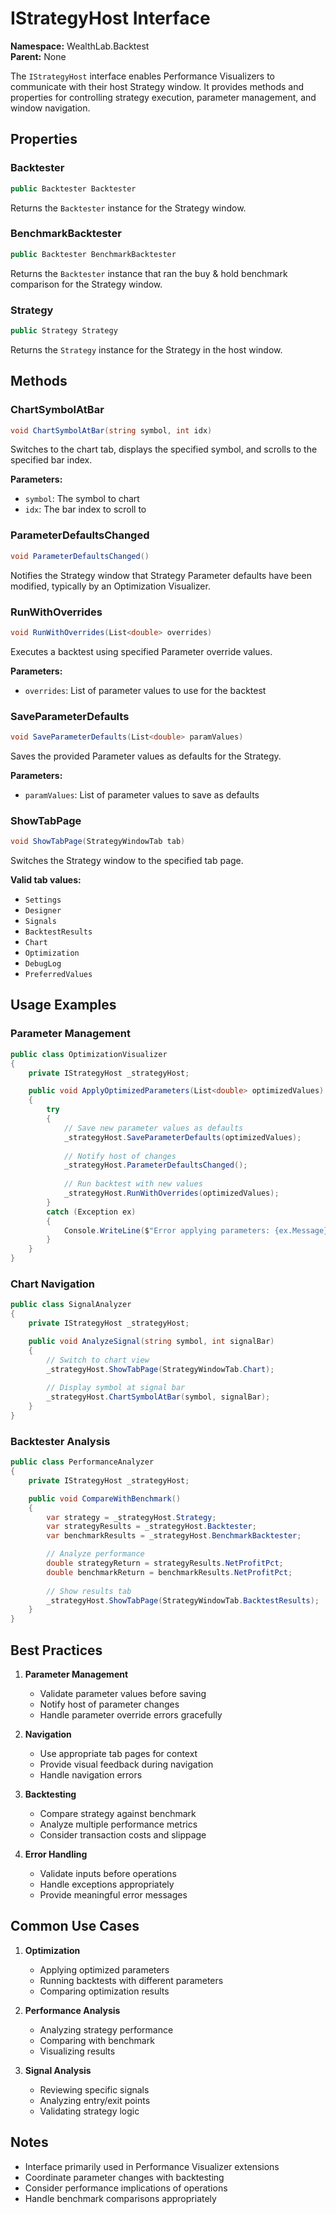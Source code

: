 # IStrategyHost Interface

**Namespace:** WealthLab.Backtest  
**Parent:** None

The `IStrategyHost` interface enables Performance Visualizers to communicate with their host Strategy window. It provides methods and properties for controlling strategy execution, parameter management, and window navigation.

## Properties

### Backtester
```csharp
public Backtester Backtester
```
Returns the `Backtester` instance for the Strategy window.

### BenchmarkBacktester
```csharp
public Backtester BenchmarkBacktester
```
Returns the `Backtester` instance that ran the buy & hold benchmark comparison for the Strategy window.

### Strategy
```csharp
public Strategy Strategy
```
Returns the `Strategy` instance for the Strategy in the host window.

## Methods

### ChartSymbolAtBar
```csharp
void ChartSymbolAtBar(string symbol, int idx)
```
Switches to the chart tab, displays the specified symbol, and scrolls to the specified bar index.

**Parameters:**
- `symbol`: The symbol to chart
- `idx`: The bar index to scroll to

### ParameterDefaultsChanged
```csharp
void ParameterDefaultsChanged()
```
Notifies the Strategy window that Strategy Parameter defaults have been modified, typically by an Optimization Visualizer.

### RunWithOverrides
```csharp
void RunWithOverrides(List<double> overrides)
```
Executes a backtest using specified Parameter override values.

**Parameters:**
- `overrides`: List of parameter values to use for the backtest

### SaveParameterDefaults
```csharp
void SaveParameterDefaults(List<double> paramValues)
```
Saves the provided Parameter values as defaults for the Strategy.

**Parameters:**
- `paramValues`: List of parameter values to save as defaults

### ShowTabPage
```csharp
void ShowTabPage(StrategyWindowTab tab)
```
Switches the Strategy window to the specified tab page.

**Valid tab values:**
- `Settings`
- `Designer`
- `Signals`
- `BacktestResults`
- `Chart`
- `Optimization`
- `DebugLog`
- `PreferredValues`

## Usage Examples

### Parameter Management
```csharp
public class OptimizationVisualizer
{
    private IStrategyHost _strategyHost;

    public void ApplyOptimizedParameters(List<double> optimizedValues)
    {
        try
        {
            // Save new parameter values as defaults
            _strategyHost.SaveParameterDefaults(optimizedValues);
            
            // Notify host of changes
            _strategyHost.ParameterDefaultsChanged();
            
            // Run backtest with new values
            _strategyHost.RunWithOverrides(optimizedValues);
        }
        catch (Exception ex)
        {
            Console.WriteLine($"Error applying parameters: {ex.Message}");
        }
    }
}
```

### Chart Navigation
```csharp
public class SignalAnalyzer
{
    private IStrategyHost _strategyHost;

    public void AnalyzeSignal(string symbol, int signalBar)
    {
        // Switch to chart view
        _strategyHost.ShowTabPage(StrategyWindowTab.Chart);
        
        // Display symbol at signal bar
        _strategyHost.ChartSymbolAtBar(symbol, signalBar);
    }
}
```

### Backtester Analysis
```csharp
public class PerformanceAnalyzer
{
    private IStrategyHost _strategyHost;

    public void CompareWithBenchmark()
    {
        var strategy = _strategyHost.Strategy;
        var strategyResults = _strategyHost.Backtester;
        var benchmarkResults = _strategyHost.BenchmarkBacktester;

        // Analyze performance
        double strategyReturn = strategyResults.NetProfitPct;
        double benchmarkReturn = benchmarkResults.NetProfitPct;
        
        // Show results tab
        _strategyHost.ShowTabPage(StrategyWindowTab.BacktestResults);
    }
}
```

## Best Practices

1. **Parameter Management**
   - Validate parameter values before saving
   - Notify host of parameter changes
   - Handle parameter override errors gracefully

2. **Navigation**
   - Use appropriate tab pages for context
   - Provide visual feedback during navigation
   - Handle navigation errors

3. **Backtesting**
   - Compare strategy against benchmark
   - Analyze multiple performance metrics
   - Consider transaction costs and slippage

4. **Error Handling**
   - Validate inputs before operations
   - Handle exceptions appropriately
   - Provide meaningful error messages

## Common Use Cases

1. **Optimization**
   - Applying optimized parameters
   - Running backtests with different parameters
   - Comparing optimization results

2. **Performance Analysis**
   - Analyzing strategy performance
   - Comparing with benchmark
   - Visualizing results

3. **Signal Analysis**
   - Reviewing specific signals
   - Analyzing entry/exit points
   - Validating strategy logic

## Notes

- Interface primarily used in Performance Visualizer extensions
- Coordinate parameter changes with backtesting
- Consider performance implications of operations
- Handle benchmark comparisons appropriately 